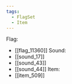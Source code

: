 ```yaml
---
tags:
  - FlagSet
  - Item
---
```

Flag:
- [[flag_11360]]
Sound:
- [[sound_17]]
- [[sound_43]]
- [[sound_44]]
Item:
- [[item_509]]
